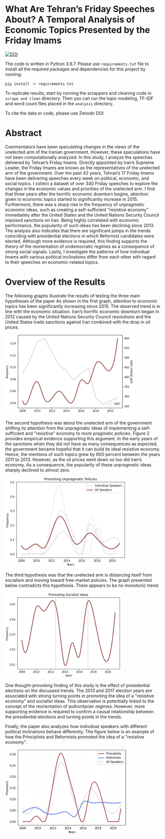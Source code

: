 # What Are Tehran’s Friday Speeches About? A Temporal Analysis of Economic Topics Presented by the Friday Imams

[![DOI](https://zenodo.org/badge/DOI/10.5281/zenodo.6486536.svg)](https://doi.org/10.5281/zenodo.6486536)

The code is written in Python 3.9.7. Please use `requirements.txt` file to install all the required packages and dependencies for this project by running:
```
pip install -r requirements.txt
```
To replicate results, start by running the scrappers and cleaning code in ``` scrape and clean ``` directory. Then you can run the topic modeling, TF-IDF and word count files placed in the ``` analysis ``` directory.

To cite the data or code, please use Zenodo DOI.

# Abstract
Commentators have been speculating changes in the views of the unelected arm of the Iranian government. However, these speculations have not been computationally analyzed. In this study, I analyze the speeches delivered by Tehran’s Friday Imams. Directly appointed by Iran’s Supreme Leader, the Friday Imams are known as the representatives of the unelected arm of the government. Over the past 42 years, Tehran’s 17 Friday Imams have been delivering speeches every week on political, economic, and social topics. I collect a dataset of over 340 Friday speeches to explore the changes in the economic values and priorities of the unelected arm. I find that three years after the horrific economic downturn begins, attention given to economic topics started to significantly increase in 2015. Furthermore, there was a sharp rise in the frequency of unpragmatic economic ideas, such as creating a self-sufficient “resistive economy” immediately after the United States and the United Nations Security Council imposed sanctions on Iran. Being highly correlated with economic performance, the popularity of such ideas has been declining since 2013. The analysis also indicates that there are significant jumps in the trends coinciding with presidential elections in which Reformist candidates were elected. Although more evidence is required, this finding supports the theory of the reorientation of undemocratic regimes as a consequence of strong social signals. Lastly, I investigate the patterns of how individual Imams with various political inclinations differ from each other with regard to their speeches on economic-related topics.

# Overview of the Results
The following graphs illustrate the results of testing the three main hypotheses of the paper
As shown in the first graph, attention to economic topics has been significantly increasing since 2015. The observed trend is in line with the economic situation. Iran’s horrific economic downturn began in 2012 caused by the United Nations Security Council resolutions and the United States trade sanctions against Iran combined with the drop in oil prices.

<img src="https://raw.githubusercontent.com/macs30200-s22/replication-materials-javad-e/main/figures/Screen%20Shot%202022-06-05%20at%2016.52.55.png" width="420">

The second hypothesis was about the unelected arm of the government shifting its attention from the unpragmatic ideas of implementing a self-sufficient and "resistive" economy to more pragmatic policies. Figure 2 provides empirical evidence supporting this argument. In the early years of the sanctions when they did not have as many consequences as expected, the government became hopeful that it can build its ideal resistive economy. Hence, the mentions of such topics grew by 600 percent between the years 2011 to 2013. However, as the oil prices went down so too did Iran’s economy. As a consequence, the popularity of these unpragmatic ideas sharply declined to almost zero.

<img src="https://raw.githubusercontent.com/macs30200-s22/replication-materials-javad-e/main/figures/Screen%20Shot%202022-06-05%20at%2017.04.24.png" width="400">

The third hypothesis was that the unelected arm is distancing itself from socialism and moving toward free-market policies. The graph presented below contradicts this hypothesis. There appears to be no monotonic trend.

<img src="https://raw.githubusercontent.com/macs30200-s22/replication-materials-javad-e/main/figures/Screen%20Shot%202022-06-05%20at%2017.04.50.png" width="380">

One thought-provoking finding of this study is the effect of presidential elections on the discussed trends. The 2013 and 2017 election years are associated with strong turning points in promoting the idea of a "resistive economy" and socialist ideas. This observation is potentially linked to the concept of the reorientation of authoritarian regimes. However, more supporting evidence is required to confirm a causal relationship between the presidential elections and turning points in the trends.

Finally, the paper also analyzes how individual speakers with different political inclinations behave differently. The figure below is an example of how the Principlists and Reformists promoted the idea of a "resistive economy".

<img src="https://raw.githubusercontent.com/macs30200-s22/replication-materials-javad-e/main/figures/Screen%20Shot%202022-06-05%20at%2021.26.38.png" width="400">




